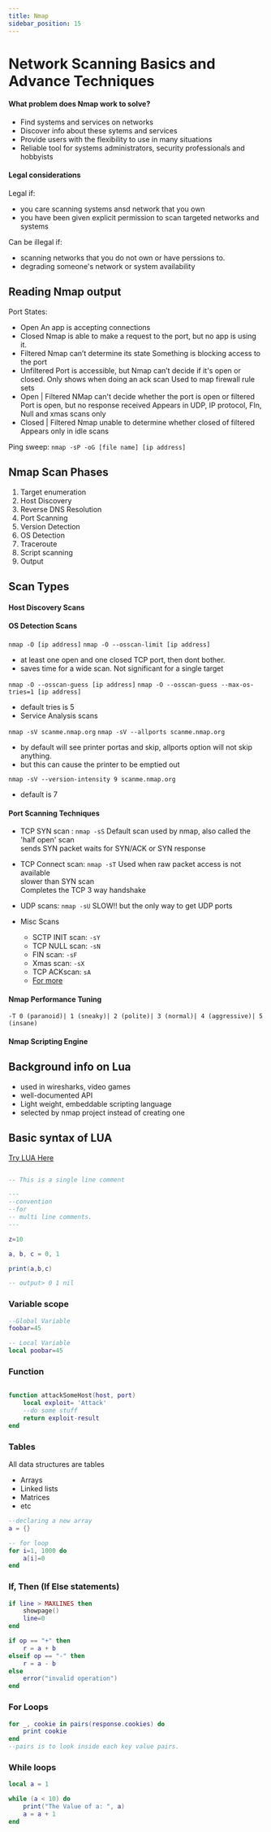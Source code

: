 ```yaml
---
title: Nmap
sidebar_position: 15
---
```


# Network Scanning Basics and Advance Techniques

#### What problem does Nmap work to solve?

- Find systems and services on networks
- Discover info about these sytems and services
- Provide users with the flexibility to use in many situations
- Reliable tool for systems administrators, security professionals and hobbyists

#### Legal considerations

Legal if:

- you care scanning systems ansd network that you own
- you have been given explicit permission to scan targeted networks and systems

Can be illegal if:

- scanning networks that you do not own or have perssions to.
- degrading someone's network or system availability

## Reading Nmap output

Port States:

- Open
  An app is accepting connections
- Closed
  Nmap is able to make a request to the port, but no app is using it.
- Filtered
  Nmap can’t determine its state
  Something is blocking access to the port
- Unfiltered
  Port is accessible, but Nmap can’t decide if it's open or closed.
  Only shows when doing an ack scan
  Used to map firewall rule sets
- Open | Filtered
  NMap can't decide whether the port is open or filtered
  Port is open, but no response received
  Appears in UDP, IP protocol, FIn, Null and xmas scans only
- Closed | Filtered
  Nmap unable to determine whether closed of filtered
  Appears only in idle scans

Ping sweep:
`nmap -sP -oG [file name] [ip address]`

## Nmap Scan Phases

1. Target enumeration
2. Host Discovery
3. Reverse DNS Resolution
4. Port Scanning
5. Version Detection
6. OS Detection
7. Traceroute
8. Script scanning
9. Output

## Scan Types

#### Host Discovery Scans

#### OS Detection Scans

`nmap -O [ip address]`
`nmap -O --osscan-limit [ip address]`

- at least one open and one closed TCP port, then dont bother.
- saves time for a wide scan. Not significant for a single target

`nmap -O --osscan-guess [ip address]`
`nmap -O --osscan-guess --max-os-tries=1 [ip address]`

- default tries is 5
- Service Analysis scans

`nmap -sV scanme.nmap.org`
`nmap -sV --allports scanme.nmap.org`

- by default will see printer portas and skip, allports option will not skip anything.
- but this can cause the printer to be emptied out

`nmap -sV --version-intensity 9 scanme.nmap.org`

- default is 7

#### Port Scanning Techniques

- TCP SYN scan : `nmap -sS`
  Default scan used by nmap, also called the 'half open' scan  
   sends SYN packet
  waits for SYN/ACK or SYN response

- TCP Connect scan: `nmap -sT`
  Used when raw packet access is not available  
   slower than SYN scan  
   Completes the TCP 3 way handshake
- UDP scans: `nmap -sU`
  SLOW!! but the only way to get UDP ports
- Misc Scans
  - SCTP INIT scan: `-sY`
  - TCP NULL scan: `-sN`
  - FIN scan: `-sF`
  - Xmas scan: `-sX`
  - TCP ACKscan: `sA`
  - [For more](https://nmap.org/book/man-port-scanning-techniques)

#### Nmap Performance Tuning

`-T 0 (paranoid)| 1 (sneaky)| 2 (polite)| 3 (normal)| 4 (aggressive)| 5 (insane)`

#### Nmap Scripting Engine

## Background info on Lua

- used in wiresharks, video games
- well-documented API
- Light weight, embeddable scripting language
- selected by nmap project instead of creating one

## Basic syntax of LUA

[Try LUA Here](https://www.lua.org/demo.html)

```lua title="Commenting"

-- This is a single line comment

---
--convention
--for
-- multi line comments.
---

```

```lua title="variable assignment"
z=10
```

```lua title="overloaded assignment"
a, b, c = 0, 1

print(a,b,c)

-- output> 0 1 nil
```

### Variable scope

```lua
--Global Variable
foobar=45

-- Local Variable
local poobar=45
```

### Function

```lua

function attackSomeHost(host, port)
    local exploit= 'Attack'
    --do some stuff
    return exploit-result
end
```

### Tables

All data structures are tables

- Arrays
- Linked lists
- Matrices
- etc

```lua
--declaring a new array
a = {}

-- for loop
for i=1, 1000 do
    a[i]=0
end
```

### If, Then (If Else statements)

```lua
if line > MAXLINES then
    showpage()
    line=0
end

if op == "+" then
    r = a + b
elseif op == "-" then
    r = a - b
else
    error("invalid operation")
end
```

### For Loops

```lua
for _, cookie in pairs(response.cookies) do
    print cookie
end
--pairs is to look inside each key value pairs.
```

### While loops

```lua
local a = 1

while (a < 10) do
    print("The Value of a: ", a)
    a = a + 1
end
```
